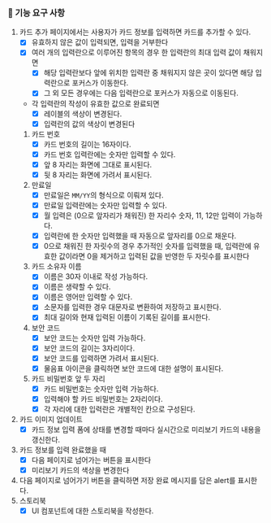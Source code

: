 ### 📜 기능 요구 사항

1. 카드 추가 페이지에서는 사용자가 카드 정보를 입력하면 카드를 추가할 수 있다.
   - [x] 유효하지 않은 값이 입력되면, 입력을 거부한다
   - [x] 여러 개의 입력란으로 이루어진 항목의 경우 한 입력란의 최대 입력 값이 채워지면
     - [x] 해당 입력란보다 앞에 위치한 입력란 중 채워지지 않은 곳이 있다면 해당 입력란으로 포커스가 이동한다.
     - [x] 그 외 모든 경우에는 다음 입력란으로 포커스가 자동으로 이동된다.
   - 각 입력란의 작성이 유효한 값으로 완료되면
     - [x] 레이블의 색상이 변경된다.
     - [x] 입력란의 값의 색상이 변경된다
   1. 카드 번호
      - [x] 카드 번호의 길이는 16자이다.
      - [x] 카드 번호 입력란에는 숫자만 입력할 수 있다.
      - [x] 앞 8 자리는 화면에 그대로 표시된다.
      - [x] 뒷 8 자리는 화면에 가려서 표시된다.
   2. 만료일
      - [x] 만료일은 `MM/YY`의 형식으로 이뤄져 있다.
      - [x] 만료일 입력란에는 숫자만 입력할 수 있다.
      - [x] 월 입력은 (0으로 앞자리가 채워진) 한 자리수 숫자, 11, 12만 입력이 가능하다.
      - [x] 입력란에 한 숫자만 입력했을 때 자동으로 앞자리를 0으로 채운다.
      - [x] 0으로 채워진 한 자릿수의 경우 추가적인 숫자를 입력했을 때, 입력란에 유효한 값이라면 0을 제거하고 입력된 값을 반영한 두 자릿수를 표시한다
   3. 카드 소유자 이름
      - [x] 이름은 30자 이내로 작성 가능하다.
      - [x] 이름은 생략할 수 있다.
      - [x] 이름은 영어만 입력할 수 있다.
      - [x] 소문자를 입력한 경우 대문자로 변환하여 저장하고 표시한다.
      - [x] 최대 길이와 현재 입력된 이름이 기록된 길이를 표시한다.
   4. 보안 코드
      - [x] 보안 코드는 숫자만 입력 가능하다.
      - [x] 보안 코드의 길이는 3자리이다.
      - [x] 보안 코드를 입력하면 가려서 표시된다.
      - [x] 물음표 아이콘을 클릭하면 보안 코드에 대한 설명이 표시된다.
   5. 카드 비밀번호 앞 두 자리
      - [x] 카드 비밀번호는 숫자만 입력 가능하다.
      - [x] 입력해야 할 카드 비밀번호는 2자리이다.
      - [x] 각 자리에 대한 입력란은 개별적인 칸으로 구성된다.
2. 카드 이미지 업데이트
   - [x] 카드 정보 입력 폼에 상태를 변경할 때마다 실시간으로 미리보기 카드의 내용을 갱신한다.
3. 카드 정보를 입력 완료했을 때
   - [x] 다음 페이지로 넘어가는 버튼을 표시한다
   - [x] 미리보기 카드의 색상을 변경한다
4. 다음 페이지로 넘어가기 버튼을 클릭하면 저장 완료 메시지를 담은 alert를 표시한다.
5. 스토리북
   - [x] UI 컴포넌트에 대한 스토리북을 작성한다.
